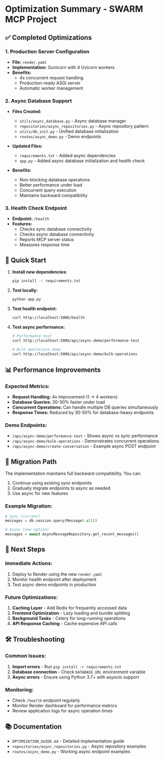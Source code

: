 # Optimization Summary - SWARM MCP Project

## ✅ Completed Optimizations

### 1. Production Server Configuration
- **File:** `render.yaml`
- **Implementation:** Gunicorn with 4 Uvicorn workers
- **Benefits:** 
  - 4x concurrent request handling
  - Production-ready ASGI server
  - Automatic worker management

### 2. Async Database Support
- **Files Created:**
  - `utils/async_database.py` - Async database manager
  - `repositories/async_repositories.py` - Async repository pattern
  - `utils/db_init.py` - Unified database initialization
  - `routes/async_demo.py` - Demo endpoints

- **Updated Files:**
  - `requirements.txt` - Added async dependencies
  - `app.py` - Added async database initialization and health check

- **Benefits:**
  - Non-blocking database operations
  - Better performance under load
  - Concurrent query execution
  - Maintains backward compatibility

### 3. Health Check Endpoint
- **Endpoint:** `/health`
- **Features:**
  - Checks sync database connectivity
  - Checks async database connectivity
  - Reports MCP server status
  - Measures response time

## 🚀 Quick Start

1. **Install new dependencies:**
   ```bash
   pip install -r requirements.txt
   ```

2. **Test locally:**
   ```bash
   python app.py
   ```

3. **Test health endpoint:**
   ```bash
   curl http://localhost:5006/health
   ```

4. **Test async performance:**
   ```bash
   # Performance test
   curl http://localhost:5006/api/async-demo/performance-test
   
   # Bulk operations demo
   curl http://localhost:5006/api/async-demo/bulk-operations
   ```

## 📊 Performance Improvements

### Expected Metrics:
- **Request Handling:** 4x improvement (1 → 4 workers)
- **Database Queries:** 30-50% faster under load
- **Concurrent Operations:** Can handle multiple DB queries simultaneously
- **Response Times:** Reduced by 30-50% for database-heavy endpoints

### Demo Endpoints:
- `/api/async-demo/performance-test` - Shows async vs sync performance
- `/api/async-demo/bulk-operations` - Demonstrates concurrent operations
- `/api/async-demo/create-conversation` - Example async POST endpoint

## 🔄 Migration Path

The implementation maintains full backward compatibility. You can:
1. Continue using existing sync endpoints
2. Gradually migrate endpoints to async as needed
3. Use async for new features

### Example Migration:
```python
# Sync (current)
messages = db.session.query(Message).all()

# Async (new option)
messages = await AsyncMessageRepository.get_recent_messages()
```

## 📝 Next Steps

### Immediate Actions:
1. Deploy to Render using the new `render.yaml`
2. Monitor health endpoint after deployment
3. Test async demo endpoints in production

### Future Optimizations:
1. **Caching Layer** - Add Redis for frequently accessed data
2. **Frontend Optimization** - Lazy loading and bundle splitting
3. **Background Tasks** - Celery for long-running operations
4. **API Response Caching** - Cache expensive API calls

## 🛠️ Troubleshooting

### Common Issues:
1. **Import errors** - Run `pip install -r requirements.txt`
2. **Database connection** - Check `DATABASE_URL` environment variable
3. **Async errors** - Ensure using Python 3.7+ with asyncio support

### Monitoring:
- Check `/health` endpoint regularly
- Monitor Render dashboard for performance metrics
- Review application logs for async operation times

## 📚 Documentation

- `OPTIMIZATION_GUIDE.md` - Detailed implementation guide
- `repositories/async_repositories.py` - Async repository examples
- `routes/async_demo.py` - Working async endpoint examples